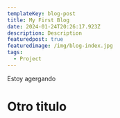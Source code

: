 ```yaml
---
templateKey: blog-post
title: My First Blog
date: 2024-01-24T20:26:17.923Z
description: Description
featuredpost: true
featuredimage: /img/blog-index.jpg
tags:
  - Project
---
```

E﻿stoy agergando 

# O﻿tro titulo